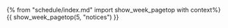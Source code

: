 {% from "schedule/index.md" import show_week_pagetop with context%}
{{ show_week_pagetop(5, "notices") }}

<include src="dukeFragment.md" boilerplate var-displacement="../.." var-header="**`Level-4`: ToDo, Event, Deadline**" var-fragment="text.md#level4" />
